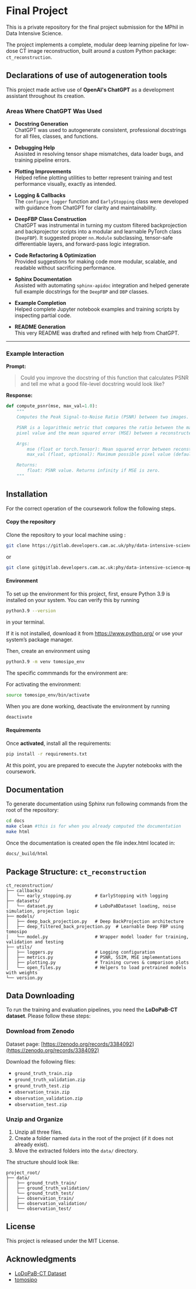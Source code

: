 # Final Project
This is a private repository for the final project submission for the MPhil in Data Intensive Science.

The project implements a complete, modular deep learning pipeline for low-dose CT image reconstruction, built around a custom Python package: `ct_reconstruction`.

## Declarations of use of autogeneration tools 

This project made active use of **OpenAI's ChatGPT** as a development assistant throughout its creation.

### Areas Where ChatGPT Was Used

- **Docstring Generation**  
  ChatGPT was used to autogenerate consistent, professional docstrings for all files, classes, and functions.

- **Debugging Help**  
  Assisted in resolving tensor shape mismatches, data loader bugs, and training pipeline errors.

- **Plotting Improvements**  
  Helped refine plotting utilities to better represent training and test performance visually, exactly as intended.

- **Logging & Callbacks**  
  The `configure_logger` function and `EarlyStopping` class were developed with guidance from ChatGPT for clarity and maintainability.

- **DeepFBP Class Construction**  
  ChatGPT was instrumental in turning my custom filtered backprojection and backprojector scripts into a modular and learnable PyTorch class (`DeepFBP`). It suggested proper `nn.Module` subclassing, tensor-safe differentiable layers, and forward-pass logic integration.

- **Code Refactoring & Optimization**  
  Provided suggestions for making code more modular, scalable, and readable without sacrificing performance.

- **Sphinx Documentation**  
  Assisted with automating `sphinx-apidoc` integration and helped generate full example docstrings for the `DeepFBP` and `DBP` classes.

- **Example Completion**  
  Helped complete Jupyter notebook examples and training scripts by inspecting partial code.

- **README Generation**  
  This very README was drafted and refined with help from ChatGPT.

---

### Example Interaction

**Prompt:**
> Could you improve the docstring of this function that calculates PSNR and tell me what a good file-level docstring would look like?

**Response:**
``` python
def compute_psnr(mse, max_val=1.0):
    """
    Computes the Peak Signal-to-Noise Ratio (PSNR) between two images.

    PSNR is a logarithmic metric that compares the ratio between the maximum possible
    pixel value and the mean squared error (MSE) between a reconstructed and a reference image.

    Args:
        mse (float or torch.Tensor): Mean squared error between reconstructed and reference images.
        max_val (float, optional): Maximum possible pixel value (default: 1.0).

    Returns:
        float: PSNR value. Returns infinity if MSE is zero.
    """
```

## Installation
For the correct operation of the coursework follow the following steps.

#### Copy the repository
Clone the repository to your local machine using :

```bash
git clone https://gitlab.developers.cam.ac.uk/phy/data-intensive-science-mphil/assessments/projects/as3628.git
```

or 

```bash
git clone git@gitlab.developers.cam.ac.uk:phy/data-intensive-science-mphil/assessments/projects/as3628.git
```

#### Environment
To set up the environment for this project, first, ensure Python 3.9 is installed on your system. You can verify this by running 

```bash
python3.9 --version 
```
in your terminal. 

If it is not installed, download it from <https://www.python.org/> or use your system’s package manager.

Then, create an environment using

```bash
python3.9 -m venv tomosipo_env
```

The specific commmands for the environment are:

For activating the environment:

```bash
source tomosipo_env/bin/activate
```
When you are done working, deactivate the environment by running 

```bash
deactivate
```

#### Requirements 
Once **activated**, install all the requirements:

```bash
pip install -r requirements.txt
```
At this point, you are prepared to execute the Jupyter notebooks with the coursework. 

## Documentation
To generate documentation using Sphinx run following commands from the root of the repository:

```bash
cd docs
make clean #this is for when you already computed the documentation
make html
```
Once the documentation is created open the file index.html located in:

```bash
docs/_build/html
```

## Package Structure: `ct_reconstruction`

```
ct_reconstruction/
├── callbacks/
│   └── early_stopping.py         # EarlyStopping with logging
├── datasets/
│   └── dataset.py                # LoDoPaBDataset loading, noise simulation, projection logic
├── models/
│   ├── deep_back_projection.py   # Deep BackProjection architecture
│   ├── deep_filtered_back_projection.py  # Learnable Deep FBP using tomosipo
│   └── model.py                  # Wrapper model loader for training, validation and testing
├── utils/
│   ├── loggers.py                # Logging configuration
│   ├── metrics.py                # PSNR, SSIM, MSE implementations
│   ├── plotting.py               # Training curves & comparison plots
│   └── open_files.py             # Helpers to load pretrained models with weights
└── version.py
```

## Data Downloading

To run the training and evaluation pipelines, you need the **LoDoPaB-CT dataset**. Please follow these steps:

### Download from Zenodo

Dataset page: [https://zenodo.org/records/3384092](https://zenodo.org/records/3384092)

Download the following files:

- `ground_truth_train.zip`
- `ground_truth_validation.zip`
- `ground_truth_test.zip`
- `observation_train.zip`
- `observation_validation.zip`
- `observation_test.zip`

### Unzip and Organize

1. Unzip all three files.
2. Create a folder named `data` in the root of the project (if it does not already exist).
3. Move the extracted folders  into the `data/` directory.

The structure should look like:

```
project_root/
├── data/
│   ├── ground_truth_train/
│   ├── ground_truth_validation/
│   └── ground_truth_test/
│   ├── observation_train/
│   ├── observation_validation/
│   └── observation_test/
```


## License

This project is released under the MIT License.



## Acknowledgments

- [LoDoPaB-CT Dataset](https://www.nature.com/articles/s41597-021-00893-z)
- [tomosipo](https://github.com/ahendriksen/tomosipo)




